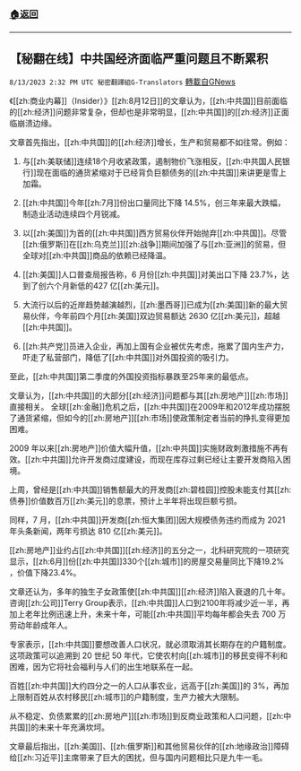 ###  [:house:返回](README.md)
---


## 【秘翻在线】中共国经济面临严重问题且不断累积
`8/13/2023 2:32 PM UTC 秘密翻譯組G-Translators` [轉載自GNews](https://gnews.org/articles/1550113)

《[[zh:商业内幕]]（Insider）》[[zh:8月12日]]的文章认为，[[zh:中共国]]目前面临的[[zh:经济]]问题非常复杂，但却也是非常明显，[[zh:中共国]]的[[zh:经济]]正面临崩溃边缘。

文章首先指出，[[zh:中共国]]的[[zh:经济]]增长，生产和贸易都不如往常。例如：

1.  与[[zh:美联储]]连续18个月收紧政策，遏制物价飞涨相反，[[zh:中共国人民银行]]现在面临的通货紧缩对于已经背负巨额债务的[[zh:中共国]]来讲更是雪上加霜。

2.  [[zh:中共国]]今年[[zh:7月]]份出口量同比下降 14.5%，创三年来最大跌幅，制造业活动连续四个月锐减。

3.  以[[zh:美国]]为首的[[zh:中共国]]西方贸易伙伴开始抛弃[[zh:中共国]]。尽管[[zh:俄罗斯]]在[[zh:乌克兰]][[zh:战争]]期间加强了与[[zh:亚洲]]的贸易，但全球对[[zh:中共国]]商品的依赖已经降温。

4.  [[zh:美国]]人口普查局报告称，6 月份[[zh:中共国]]对美出口下降 23.7%，达到了创六个月新低的427 亿[[zh:美元]]。

5.  大流行以后的近岸趋势越演越烈，[[zh:墨西哥]]已成为[[zh:美国]]新的最大贸易伙伴，今年前四个月[[zh:美国]]双边贸易额达 2630 亿[[zh:美元]]，超越[[zh:中共国]]。

6.  [[zh:共产党]]员进入企业，再加上国有企业被优先考虑，拖累了国内生产力，吓走了私营部门，降低了[[zh:中共国]]对外国投资的吸引力。

至此，[[zh:中共国]]第二季度的外国投资指标暴跌至25年来的最低点。

文章认为，[[zh:中共国]]的大部分[[zh:经济]]问题都与其[[zh:房地产]][[zh:市场]]直接相关。 全球[[zh:金融]]危机之后，[[zh:中共国]]在2009年和2012年成功摆脱了通货紧缩，但如今的[[zh:房地产]][[zh:市场]]使政策制定者当前的挣扎变得更加困难。

2009 年以来[[zh:房地产]]价值大幅升值，[[zh:中共国]]实施财政刺激措施不再有效。[[zh:中共国]]允许开发商过度建设，而现在库存过剩已经让主要开发商陷入困境。

上周，曾经是[[zh:中共国]]销售额最大的开发商[[zh:碧桂园]]控股未能支付其[[zh:债券]]价值数百万[[zh:美元]]的息票，预计上半年将出现巨额亏损。

同样，7 月，[[zh:中共国]]开发商[[zh:恒大集团]]因大规模债务违约而成为 2021 年头条新闻，两年亏损达 810 亿[[zh:美元]]。

[[zh:房地产]]业约占[[zh:中共国]][[zh:经济]]的五分之一，北科研究院的一项研究显示，[[zh:6月]]份[[zh:中共国]]330个[[zh:城市]]的房屋交易量同比下降19.2% ，价值下降23.4%。

文章还认为，多年的独生子女政策使[[zh:中共国]][[zh:经济]]陷入衰退的几十年。咨询[[zh:公司]]Terry Group表示，[[zh:中共国]]人口到2100年将减少近一半，再加上老年比例迅速上升，未来十年，可能[[zh:中共国]]平均每年都会失去 700 万劳动年龄成年人。

专家表示，[[zh:中共国]]要想改善人口状况，就必须取消其长期存在的户籍制度。这项政策可以追溯到 20 世纪 50 年代，它使农村向[[zh:城市]]的移民变得不利和困难，因为它将社会福利与人们的出生地联系在一起。

百姓[[zh:中共国]]大约四分之一的人口从事农业，远高于[[zh:美国]]的 3%，再加上限制百姓从农村移民[[zh:城市]]的户籍制度，生产力被大大限制。

从不稳定、负债累累的[[zh:房地产]][[zh:市场]]到反商业政策和人口问题，[[zh:中共国]]的未来十年充满坎坷。

文章最后指出，[[zh:美国]]、[[zh:俄罗斯]]和其他贸易伙伴的[[zh:地缘政治]]障碍给[[zh:习近平]]主席带来了巨大的困扰，但与国内问题相比只是九牛一毛。
